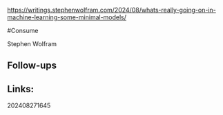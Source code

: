 https://writings.stephenwolfram.com/2024/08/whats-really-going-on-in-machine-learning-some-minimal-models/

#Consume 


Stephen Wolfram 

## Follow-ups


## Links: 



202408271645
